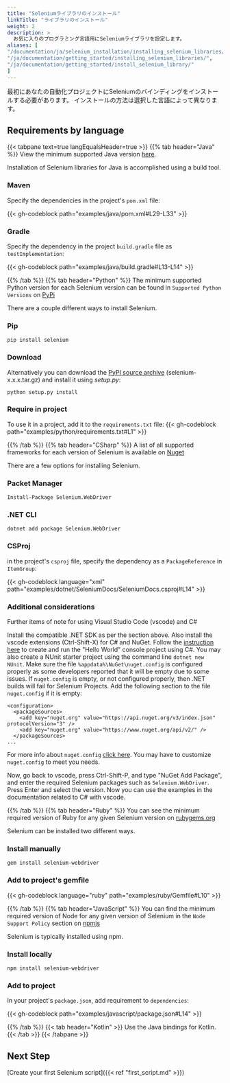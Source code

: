 ```yaml
---
title: "Seleniumライブラリのインストール"
linkTitle: "ライブラリのインストール"
weight: 2
description: >
  お気に入りのプログラミング言語用にSeleniumライブラリを設定します。
aliases: [
"/documentation/ja/selenium_installation/installing_selenium_libraries/",
"/ja/documentation/getting_started/installing_selenium_libraries/",
"/ja/documentation/getting_started/install_selenium_library/"
]
---
```


最初にあなたの自動化プロジェクトにSeleniumのバインディングをインストールする必要があります。
インストールの方法は選択した言語によって異なります。

## Requirements by language

{{< tabpane text=true langEqualsHeader=true >}}
  {{% tab header="Java" %}}
View the minimum supported Java version [here](https://github.com/SeleniumHQ/selenium/blob/trunk/.bazelrc#L13).

Installation of Selenium libraries for Java is accomplished using a build tool.

### Maven
Specify the dependencies in the project's `pom.xml` file:

{{< gh-codeblock path="examples/java/pom.xml#L29-L33" >}}

### Gradle
Specify the dependency in the project `build.gradle` file as `testImplementation`:

{{< gh-codeblock path="examples/java/build.gradle#L13-L14" >}}

  {{% /tab %}}
  {{% tab header="Python" %}}
The minimum supported Python version for each Selenium version can be found
in `Supported Python Versions` on [PyPi](https://pypi.org/project/selenium/)

There are a couple different ways to install Selenium.

### Pip

```shell
pip install selenium
```

### Download

Alternatively you can download the [PyPI source archive](https://pypi.org/project/selenium/#files)
(selenium-x.x.x.tar.gz) and install it using _setup.py_:

```shell
python setup.py install
```

### Require in project

To use it in a project, add it to the `requirements.txt` file:
{{< gh-codeblock path="examples/python/requirements.txt#L1" >}}

  {{% /tab %}}
  {{% tab header="CSharp" %}}
A list of all supported frameworks for each version of Selenium 
is available on [Nuget](https://www.nuget.org/packages/Selenium.WebDriver)

There are a few options for installing Selenium.

### Packet Manager

```shell
Install-Package Selenium.WebDriver
```

### .NET CLI

```shell
dotnet add package Selenium.WebDriver
```

### CSProj

in the project's `csproj` file, specify the dependency as a `PackageReference` in `ItemGroup`:

{{< gh-codeblock language="xml" path="examples/dotnet/SeleniumDocs/SeleniumDocs.csproj#L14" >}}

### Additional considerations

Further items of note for using Visual Studio Code (vscode) and C#

Install the compatible .NET SDK as per the section above.
Also install the vscode extensions (Ctrl-Shift-X) for C# and NuGet.
Follow the [instruction here](https://docs.microsoft.com/en-us/dotnet/core/tutorials/with-visual-studio-code?pivots=dotnet-5-0)
to create and run the "Hello World" console project using C#.
You may also create a NUnit starter project using the command line `dotnet new NUnit`.
Make sure the file `%appdata%\NuGet\nuget.config` is configured properly as some developers reported that it will be empty due to some issues.
If `nuget.config` is empty, or not configured properly, then .NET builds will fail for Selenium Projects.
Add the following section to the file `nuget.config` if it is empty:
```
<configuration>
  <packageSources>
    <add key="nuget.org" value="https://api.nuget.org/v3/index.json" protocolVersion="3" />
    <add key="nuget.org" value="https://www.nuget.org/api/v2/" />   
  </packageSources>
...
```
For more info about `nuget.config` [click here](https://docs.microsoft.com/en-us/nuget/reference/nuget-config-file).
You may have to customize `nuget.config` to meet you needs.

Now, go back to vscode, press Ctrl-Shift-P, and type "NuGet Add Package", and enter the required Selenium packages such as `Selenium.WebDriver`.
Press Enter and select the version.
Now you can use the examples in the documentation related to C# with vscode.

  {{% /tab %}}
  {{% tab header="Ruby" %}}
You can see the minimum required version of Ruby for any given Selenium version 
on [rubygems.org](https://rubygems.org/gems/selenium-webdriver/)

Selenium can be installed two different ways.

### Install manually

```shell
gem install selenium-webdriver
```

### Add to project's gemfile

{{< gh-codeblock language="ruby" path="examples/ruby/Gemfile#L10" >}}

  {{% /tab %}}
  {{% tab header="JavaScript" %}}
You can find the minimum required version of Node for any given version of Selenium in the
`Node Support Policy` section on [npmjs](https://www.npmjs.com/package/selenium-webdriver)

Selenium is typically installed using npm.

### Install locally

```shell
npm install selenium-webdriver
```

### Add to project

In your project's `package.json`, add requirement to `dependencies`:

{{< gh-codeblock path="examples/javascript/package.json#L14" >}}

  {{% /tab %}}
  {{< tab header="Kotlin" >}}
    Use the Java bindings for Kotlin.
  {{< /tab >}}
{{< /tabpane >}}

## Next Step
[Create your first Selenium script]({{< ref "first_script.md" >}})
